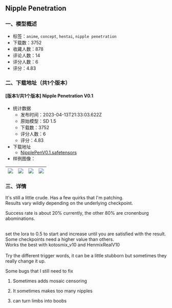 ## Nipple Penetration
### 一、模型概述

- 标签：`anime`, `concept`, `hentai`, `nipple penetration`
- 下载数：3752
- 收藏人数：878
- 评论人数：14
- 评分人数：6
- 评分：4.83

### 二、下载地址（共1个版本）

#### [版本1/共1个版本] Nipple Penetration V0.1

- 统计数据
  - 发布时间：2023-04-13T21:33:03.622Z
  - 原始模型：SD 1.5
  - 下载数：3752
  - 评分人数：6
  - 评分：4.83
- 下载地址
  - [NipplePenV0.1.safetensors](https://civitai.com/api/download/models/45060)
- 样例图像：

| <img src="https://image.civitai.com/xG1nkqKTMzGDvpLrqFT7WA/d0a9ebad-98f2-4f8d-bfef-9ef0b58ee100/width=450/489274.jpeg" /> | <img src="https://image.civitai.com/xG1nkqKTMzGDvpLrqFT7WA/6b5b7420-e491-4f0c-809c-06c827f03700/width=450/489268.jpeg" /> | <img src="https://image.civitai.com/xG1nkqKTMzGDvpLrqFT7WA/985d2036-dbb5-42de-1212-34a256e68500/width=450/489269.jpeg" /> | <img src="https://image.civitai.com/xG1nkqKTMzGDvpLrqFT7WA/ba0a4eda-e11d-4150-6336-04bbb4058000/width=450/489273.jpeg" /> |
| ---- | ---- | ---- | ---- |


### 三、详情
<p>It's still a little crude. Has a few quirks that I'm patching.<br />Results vary wildly depending on the underlying checkpoint.</p><p>Success rate is about 20% currently, the other 80% are cronenburg abominations.</p><p><br />set the lora to 0.5 to start and increase until you are satisfied with the result. Some checkpoints need a higher value than others.<br />Works the best with kotosmix_v10 and HenmixRealV10<br /><br />Try the different trigger words, it can be a little stubborn but sometimes they really change it up.</p><p></p><p>Some bugs that I still need to fix</p><ol><li><p>Sometimes adds mosaic censoring</p></li><li><p>It sometimes makes too many nipples</p></li><li><p>can turn limbs into boobs<br /><br /><br /></p></li></ol>
